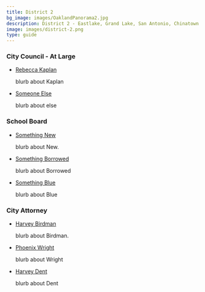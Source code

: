 ```yaml
---
title: District 2
bg_image: images/OaklandPanorama2.jpg
description: District 2 - Eastlake, Grand Lake, San Antonio, Chinatown
image: images/district-2.png
type: guide
---
```

### City Council - At Large

* [Rebecca Kaplan](/candidates/invalid)

  blurb about Kaplan
* [Someone Else](/candidates/invalid)

  blurb about else

### School Board

* [Something New](/candidates/dan-kalb)

  blurb about New.
* [Something Borrowed](/candidates/invalid)

  blurb about Borrowed
* [Something Blue](/candidates/invalid)

  blurb about Blue

### City Attorney

* [Harvey Birdman](/candidates/dan-kalb)

  blurb about Birdman.
* [Phoenix Wright](/candidates/invalid)

  blurb about Wright
* [Harvey Dent](/candidates/invalid)

  blurb about Dent